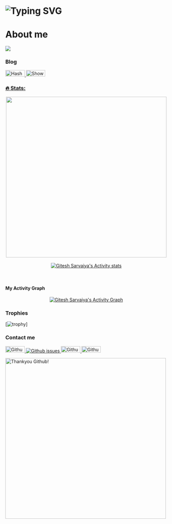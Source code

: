 # ![Typing SVG](https://readme-typing-svg.demolab.com?font=Fira+Code&size=30&pause=500&vCenter=true&width=800&color=A607FC&lines=Hi,+I+am+Gitesh!+%F0%9F%91%8B;Good+to+see+you+here!+%F0%9F%99%8F;)
# About me 

![](https://komarev.com/ghpvc/?username=giteshsarvaiya)

### Blog
<a href="https://hashnode.com/@Gitesh28"><img alt="Hashnode" width=60 height=20 src="https://img.shields.io/badge/Hashnode-2962FF?style=for-the-badge&logo=hashnode&logoColor=white">
<a href="https://www.showwcase.com/giteshsarvaiya"><img alt="Showwcase" width=60 height=20 src="https://img.shields.io/badge/-Showwcase-inactive">

<!---
giteshsarvaiya/giteshsarvaiya is a ✨ special ✨ repository because its `README.md` (this file) appears on your GitHub profile.
You can click the Preview link to take a look at your changes.
--->

### :fire: Stats:


<!-- [![GitHub Streak](https://github-readme-streak-stats.herokuapp.com/?user=giteshsarvaiya&theme=dark)](https://git.io/streak-stats) -->
<div align= "center">
<img width="500"   align="center" src="https://github-readme-stats.vercel.app/api?username=giteshsarvaiya&show_icons=true&theme=jolly&include_all_commits=true&count_private=true"/>
</div>
<br/>


<div align="center"><a href="https://git.io/streak-stats"><img alt="Gitesh Sarvaiya's Activity stats" src="https://github-readme-streak-stats.herokuapp.com/?user=giteshsarvaiya&theme=radical&bg_color=0D1117&color=5BCDEC&line=5BCDEC&point=FFFFFF&hide_border=true" /></a>
</div>
<br/>
<br/>

#### My Activity Graph
<div align="center">
<a href="https://github.com/giteshsarvaiya/github-readme-activity-graph"><img alt="Gitesh Sarvaiya's Activity Graph" src="https://github-readme-activity-graph.cyclic.app/graph?username=giteshsarvaiya&bg_color=0D1117&color=5BCDEC&line=5BCDEC&point=FFFFFF&hide_border=true" /></a>
</div>
  

### Trophies
   [![trophy](https://github-profile-trophy.vercel.app/?username=giteshsarvaiya)]
   
### Contact me
 <a href="mailto:gitesh.sarvaiya28@gmail.com"><img alt="Github issues" width=60 height=20 src="https://img.shields.io/badge/Gmail-D14836?style=for-the-badge&logo=gmail&logoColor=white"> <a href="https://twitter.com/SarvaiyaGitesh?t=VOOeQcm36KZF_0ainAKTxg&s=09"><img alt="Github issues" src="https://img.shields.io/twitter/url?style=social&url=https%3A%2F%2Ftwitter.com%2FSarvaiyaGitesh%3Ft%3DVOOeQcm36KZF_0ainAKTxg%26s%3D09"> <a href="https://www.linkedin.com/in/gitesh-sarvaiya-160b921b3"><img alt="Github issues" width=60 height=20 src="https://img.shields.io/badge/LinkedIn-0077B5?style=for-the-badge&logo=linkedin&logoColor=white">
  <a href="https://www.hackerrank.com/gitesh_sarvaiya1"><img alt="Github issues" width=60 height=20 src="https://img.shields.io/badge/-Hackerrank-2EC866?style=for-the-badge&logo=HackerRank&logoColor=white">

<img src="https://user-images.githubusercontent.com/41143496/111601768-b13aec00-87f8-11eb-8d8c-51db093db5da.gif" alt="Thankyou Github!" width="500">
   


 
